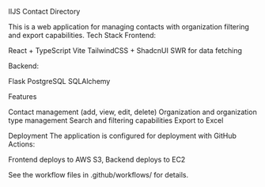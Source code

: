IIJS Contact Directory

This is a web application for managing contacts with organization filtering and export capabilities.
Tech Stack
Frontend:

React + TypeScript
Vite
TailwindCSS + ShadcnUI
SWR for data fetching

Backend:

Flask
PostgreSQL
SQLAlchemy

Features

Contact management (add, view, edit, delete)
Organization and organization type management
Search and filtering capabilities
Export to Excel

Deployment
The application is configured for deployment with GitHub Actions:

Frontend deploys to AWS S3,
Backend deploys to EC2

See the workflow files in .github/workflows/ for details.
